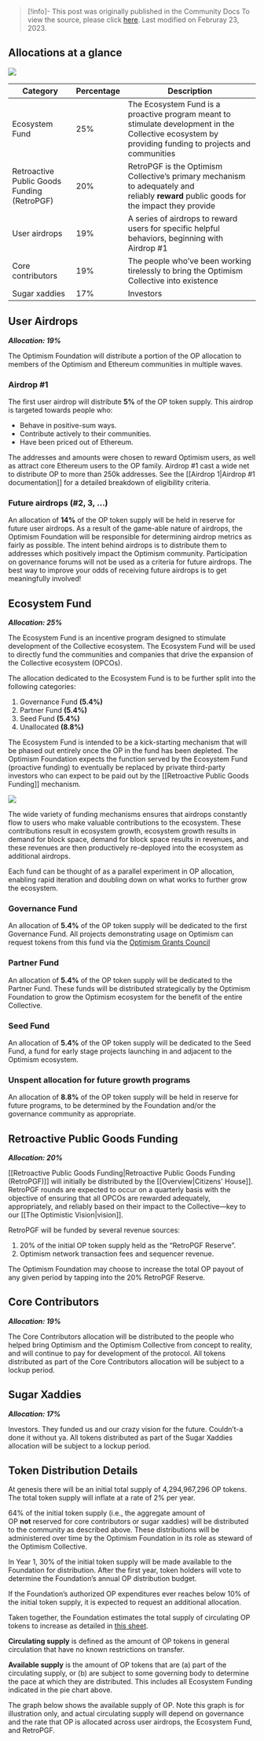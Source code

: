 > [!info]- This post was originally published in the Community Docs
> To view the source, please click [here](https://community.optimism.io/docs/governance/allocations/). Last modified on Februray 23, 2023.

<span class="notvisible"></span>
## Allocations at a glance

![](https://community.optimism.io/assets/img/pie2.1015b1b6.jpeg)

|Category|Percentage|Description|
|---|---|---|
|Ecosystem Fund|25%|The Ecosystem Fund is a proactive program meant to stimulate development in the Collective ecosystem by providing funding to projects and communities|
|Retroactive Public Goods Funding (RetroPGF)|20%|RetroPGF is the Optimism Collective’s primary mechanism to adequately and reliably **reward** public goods for the impact they provide|
|User airdrops|19%|A series of airdrops to reward users for specific helpful behaviors, beginning with Airdrop #1|
|Core contributors|19%|The people who’ve been working tirelessly to bring the Optimism Collective into existence|
|Sugar xaddies|17%|Investors|

## User Airdrops

_**Allocation: 19%**_

The Optimism Foundation will distribute a portion of the OP allocation to members of the Optimism and Ethereum communities in multiple waves.

### Airdrop #1

The first user airdrop will distribute **5%** of the OP token supply. This airdrop is targeted towards people who:

- Behave in positive-sum ways.
- Contribute actively to their communities.
- Have been priced out of Ethereum.

The addresses and amounts were chosen to reward Optimism users, as well as attract core Ethereum users to the OP family. Airdrop #1 cast a wide net to distribute OP to more than 250k addresses. See the [[Airdrop 1|Airdrop #1 documentation]] for a detailed breakdown of eligibility criteria.

### Future airdrops (#2, 3, …)

An allocation of **14%** of the OP token supply will be held in reserve for future user airdrops. As a result of the game-able nature of airdrops, the Optimism Foundation will be responsible for determining airdrop metrics as fairly as possible. The intent behind airdrops is to distribute them to addresses which positively impact the Optimism community. Participation on governance forums will not be used as a criteria for future airdrops. The best way to improve your odds of receiving future airdrops is to get meaningfully involved!

## Ecosystem Fund

_**Allocation: 25%**_

The Ecosystem Fund is an incentive program designed to stimulate development of the Collective ecosystem. The Ecosystem Fund will be used to directly fund the communities and companies that drive the expansion of the Collective ecosystem (OPCOs).

The allocation dedicated to the Ecosystem Fund is to be further split into the following categories:

1. Governance Fund **(5.4%)**
2. Partner Fund **(5.4%)**
3. Seed Fund **(5.4%)**
4. Unallocated **(8.8%)**

The Ecosystem Fund is intended to be a kick-starting mechanism that will be phased out entirely once the OP in the fund has been depleted. The Optimism Foundation expects the function served by the Ecosystem Fund (proactive funding) to eventually be replaced by private third-party investors who can expect to be paid out by the [[Retroactive Public Goods Funding]] mechanism.

![](https://community.optimism.io/assets/img/ecosystem_fund_process.75f94e93.jpeg)

The wide variety of funding mechanisms ensures that airdrops constantly flow to users who make valuable contributions to the ecosystem. These contributions result in ecosystem growth, ecosystem growth results in demand for block space, demand for block space results in revenues, and these revenues are then productively re-deployed into the ecosystem as additional airdrops.

Each fund can be thought of as a parallel experiment in OP allocation, enabling rapid iteration and doubling down on what works to further grow the ecosystem.

### Governance Fund

An allocation of **5.4%** of the OP token supply will be dedicated to the first Governance Fund. All projects demonstrating usage on Optimism can request tokens from this fund via the [Optimism Grants Council](https://foul-porch-0eb.notion.site/Optimism-Grants-Council-090bb648d1854136b9630c608da7a8bc)

### Partner Fund

An allocation of **5.4%** of the OP token supply will be dedicated to the Partner Fund. These funds will be distributed strategically by the Optimism Foundation to grow the Optimism ecosystem for the benefit of the entire Collective.

### Seed Fund

An allocation of **5.4%** of the OP token supply will be dedicated to the Seed Fund, a fund for early stage projects launching in and adjacent to the Optimism ecosystem.

### Unspent allocation for future growth programs

An allocation of **8.8%** of the OP token supply will be held in reserve for future programs, to be determined by the Foundation and/or the governance community as appropriate.

## Retroactive Public Goods Funding

_**Allocation: 20%**_

[[Retroactive Public Goods Funding|Retroactive Public Goods Funding (RetroPGF)]] will initially be distributed by the [[Overview|Citizens' House]]. RetroPGF rounds are expected to occur on a quarterly basis with the objective of ensuring that all OPCOs are rewarded adequately, appropriately, and reliably based on their impact to the Collective—key to our [[The Optimistic Vision|vision]].

RetroPGF will be funded by several revenue sources:

1. 20% of the initial OP token supply held as the “RetroPGF Reserve”.
2. Optimism network transaction fees and sequencer revenue.

The Optimism Foundation may choose to increase the total OP payout of any given period by tapping into the 20% RetroPGF Reserve.

## Core Contributors

_**Allocation: 19%**_

The Core Contributors allocation will be distributed to the people who helped bring Optimism and the Optimism Collective from concept to reality, and will continue to pay for development of the protocol. All tokens distributed as part of the Core Contributors allocation will be subject to a lockup period.

## Sugar Xaddies

_**Allocation: 17%**_

Investors. They funded us and our crazy vision for the future. Couldn’t-a done it without ya. All tokens distributed as part of the Sugar Xaddies allocation will be subject to a lockup period.

## Token Distribution Details

At genesis there will be an initial total supply of 4,294,967,296 OP tokens. The total token supply will inflate at a rate of 2% per year.

64% of the initial token supply (i.e., the aggregate amount of OP **not** reserved for core contributors or sugar xaddies) will be distributed to the community as described above. These distributions will be administered over time by the Optimism Foundation in its role as steward of the Optimism Collective.

In Year 1, 30% of the initial token supply will be made available to the Foundation for distribution. After the first year, token holders will vote to determine the Foundation’s annual OP distribution budget.

If the Foundation’s authorized OP expenditures ever reaches below 10% of the initial token supply, it is expected to request an additional allocation.

Taken together, the Foundation estimates the total supply of circulating OP tokens to increase as detailed in [this sheet](https://docs.google.com/spreadsheets/d/1qVMhLmmch3s6XSbiBe8hgD4ntMkPIOhc1WrhsYsQc7M/).

**Circulating supply** is defined as the amount of OP tokens in general circulation that have no known restrictions on transfer.

**Available supply** is the amount of OP tokens that are (a) part of the circulating supply, or (b) are subject to some governing body to determine the pace at which they are distributed. This includes all Ecosystem Funding indicated in the pie chart above.

The graph below shows the available supply of OP. Note this graph is for illustration only, and actual circulating supply will depend on governance and the rate that OP is allocated across user airdrops, the Ecosystem Fund, and RetroPGF.